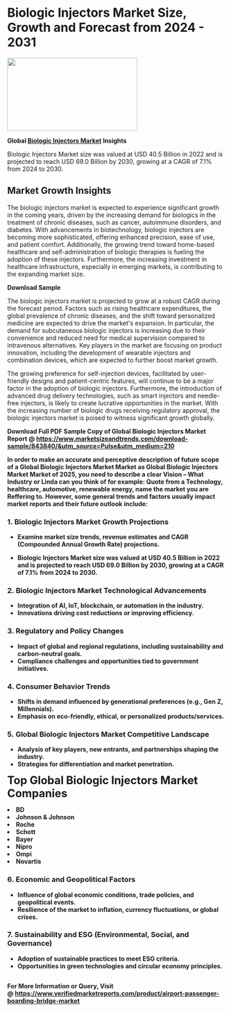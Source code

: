 <H1>Biologic Injectors Market Size, Growth and Forecast from 2024 - 2031</H1><img class="aligncenter size-medium wp-image-584254" src="https://thirdeyenews.in/wp-content/uploads/2024/09/Global-Market-Research-300x168.jpeg" alt="" width="300" height="168" /><p><strong>Global&nbsp;<a href="https://www.marketsizeandtrends.com/download-sample/843840/&amp;utm_source=Pulse&amp;utm_medium=210">Biologic Injectors Market</a> Insights</strong></p><p>Biologic Injectors Market size was valued at USD 40.5 Billion in 2022 and is projected to reach USD 69.0 Billion by 2030, growing at a CAGR of 7.1% from 2024 to 2030.</p><p><h2>Market Growth Insights</h2> <p>The biologic injectors market is expected to experience significant growth in the coming years, driven by the increasing demand for biologics in the treatment of chronic diseases, such as cancer, autoimmune disorders, and diabetes. With advancements in biotechnology, biologic injectors are becoming more sophisticated, offering enhanced precision, ease of use, and patient comfort. Additionally, the growing trend toward home-based healthcare and self-administration of biologic therapies is fueling the adoption of these injectors. Furthermore, the increasing investment in healthcare infrastructure, especially in emerging markets, is contributing to the expanding market size.</p> <p><strong>Download Sample</strong></p> <p>The biologic injectors market is projected to grow at a robust CAGR during the forecast period. Factors such as rising healthcare expenditures, the global prevalence of chronic diseases, and the shift toward personalized medicine are expected to drive the market's expansion. In particular, the demand for subcutaneous biologic injectors is increasing due to their convenience and reduced need for medical supervision compared to intravenous alternatives. Key players in the market are focusing on product innovation, including the development of wearable injectors and combination devices, which are expected to further boost market growth.</p> <p>The growing preference for self-injection devices, facilitated by user-friendly designs and patient-centric features, will continue to be a major factor in the adoption of biologic injectors. Furthermore, the introduction of advanced drug delivery technologies, such as smart injectors and needle-free injectors, is likely to create lucrative opportunities in the market. With the increasing number of biologic drugs receiving regulatory approval, the biologic injectors market is poised to witness significant growth globally.</p> <p><strong></p><p><span class=""><strong>Download Full PDF Sample Copy of Global Biologic Injectors Market Report</strong> @ <a href="https://www.marketsizeandtrends.com/download-sample/843840/&amp;utm_source=Pulse&amp;utm_medium=210" target="_blank">https://www.marketsizeandtrends.com/download-sample/843840/&amp;utm_source=Pulse&amp;utm_medium=210</a></span></p><p>In order to make an accurate and perceptive description of future scope of a Global&nbsp;Biologic Injectors Market Market as Global&nbsp;Biologic Injectors Market Market of 2025, you need to describe a clear Vision &ndash; What Industry or Linda can you think of for example: Quote from a Technology, healthcare, automotive, renewable energy, name the market you are Reffering to. However, some general trends and factors usually impact market reports and their future outlook include:</p><h3>1.&nbsp;<strong>Biologic Injectors Market Growth Projections</strong></h3><ul><li>Examine market size trends, revenue estimates and CAGR (Compounded Annual Growth Rate) projections.</li><li><p>Biologic Injectors Market size was valued at USD 40.5 Billion in 2022 and is projected to reach USD 69.0 Billion by 2030, growing at a CAGR of 7.1% from 2024 to 2030.</p></li></ul><h3>2.&nbsp;<strong>Biologic Injectors Market Technological Advancements</strong></h3><ul><li>Integration of AI, IoT, blockchain, or automation in the industry.</li><li>Innovations driving cost reductions or improving efficiency.</li></ul><h3>3.&nbsp;<strong>Regulatory and Policy Changes</strong></h3><ul><li>Impact of global and regional regulations, including sustainability and carbon-neutral goals.</li><li>Compliance challenges and opportunities tied to government initiatives.</li></ul><h3>4.&nbsp;<strong>Consumer Behavior Trends</strong></h3><ul><li>Shifts in demand influenced by generational preferences (e.g., Gen Z, Millennials).</li><li>Emphasis on eco-friendly, ethical, or personalized products/services.</li></ul><h3>5.&nbsp;<strong>Global Biologic Injectors Market Competitive Landscape</strong></h3><ul><li>Analysis of key players, new entrants, and partnerships shaping the industry.</li><li>Strategies for differentiation and market penetration.</li></ul><p data-pm-slice="1 1 []"><span style="color: inherit; font-family: inherit; font-size: 25px;">Top Global Biologic Injectors Market Companies</span></p><div class="" data-test-id=""><p><li>BD</li><li> Johnson & Johnson</li><li> Roche</li><li> Schott</li><li> Bayer</li><li> Nipro</li><li> Ompi</li><li> Novartis</li></p></div><h3>6.&nbsp;<strong>Economic and Geopolitical Factors</strong></h3><ul><li>Influence of global economic conditions, trade policies, and geopolitical events.</li><li>Resilience of the market to inflation, currency fluctuations, or global crises.</li></ul><h3>7.&nbsp;<strong>Sustainability and ESG (Environmental, Social, and Governance)</strong></h3><ul><li>Adoption of sustainable practices to meet ESG criteria.</li><li>Opportunities in green technologies and circular economy principles.</li></ul><h2><strong style="font-size: 14px;">For More Information or Query, Visit @&nbsp;</strong><a style="background-color: #ffffff; font-size: 14px;" href="https://www.marketsizeandtrends.com/report/biologic-injectors-market/" target="_blank">https://www.verifiedmarketreports.com/product/airport-passenger-boarding-bridge-market</a></h2>
